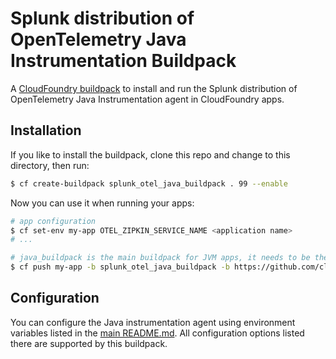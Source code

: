 # Splunk distribution of OpenTelemetry Java Instrumentation Buildpack

A [CloudFoundry buildpack](https://docs.run.pivotal.io/buildpacks/) to install
and run the Splunk distribution of OpenTelemetry Java Instrumentation agent in CloudFoundry apps.

## Installation

If you like to install the buildpack, clone this repo and change to this directory, then run:

```sh
$ cf create-buildpack splunk_otel_java_buildpack . 99 --enable
```

Now you can use it when running your apps:

```sh
# app configuration
$ cf set-env my-app OTEL_ZIPKIN_SERVICE_NAME <application name>
# ...

# java_buildpack is the main buildpack for JVM apps, it needs to be the final one
$ cf push my-app -b splunk_otel_java_buildpack -b https://github.com/cloudfoundry/java-buildpack
```

## Configuration

You can configure the Java instrumentation agent using environment variables listed in the [main README.md](../../../README.md).
All configuration options listed there are supported by this buildpack.

